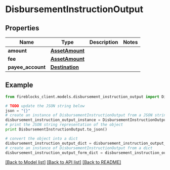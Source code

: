 # DisbursementInstructionOutput


## Properties

Name | Type | Description | Notes
------------ | ------------- | ------------- | -------------
**amount** | [**AssetAmount**](AssetAmount.md) |  | 
**fee** | [**AssetAmount**](AssetAmount.md) |  | 
**payee_account** | [**Destination**](Destination.md) |  | 

## Example

```python
from fireblocks_client.models.disbursement_instruction_output import DisbursementInstructionOutput

# TODO update the JSON string below
json = "{}"
# create an instance of DisbursementInstructionOutput from a JSON string
disbursement_instruction_output_instance = DisbursementInstructionOutput.from_json(json)
# print the JSON string representation of the object
print DisbursementInstructionOutput.to_json()

# convert the object into a dict
disbursement_instruction_output_dict = disbursement_instruction_output_instance.to_dict()
# create an instance of DisbursementInstructionOutput from a dict
disbursement_instruction_output_form_dict = disbursement_instruction_output.from_dict(disbursement_instruction_output_dict)
```
[[Back to Model list]](../README.md#documentation-for-models) [[Back to API list]](../README.md#documentation-for-api-endpoints) [[Back to README]](../README.md)



